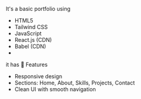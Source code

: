 It's a basic portfolio using
- HTML5  
- Tailwind CSS  
- JavaScript  
- React.js (CDN)  
- Babel (CDN)
- 
it has  📁 Features
- Responsive design  
- Sections: Home, About, Skills, Projects, Contact  
- Clean UI with smooth navigation
  
